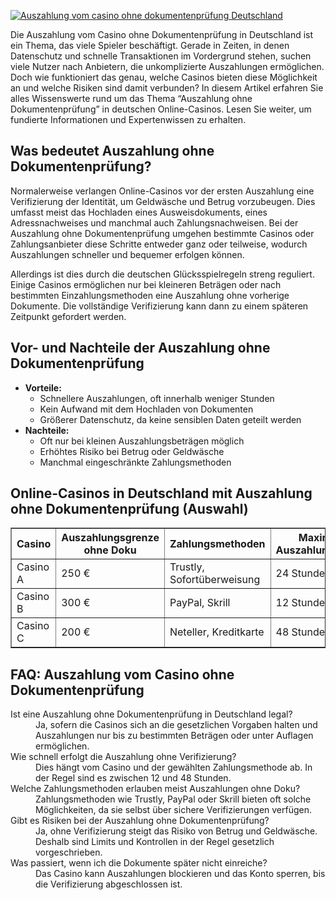 [![Auszahlung vom casino ohne dokumentenprüfung Deutschland](https://123-caf.pages.dev/gitsignup.png)](https://vrmoo.ru/Bt82HjjY)

<p>Die Auszahlung vom Casino ohne Dokumentenprüfung in Deutschland ist ein Thema, das viele Spieler beschäftigt. Gerade in Zeiten, in denen Datenschutz und schnelle Transaktionen im Vordergrund stehen, suchen viele Nutzer nach Anbietern, die unkomplizierte Auszahlungen ermöglichen. Doch wie funktioniert das genau, welche Casinos bieten diese Möglichkeit an und welche Risiken sind damit verbunden? In diesem Artikel erfahren Sie alles Wissenswerte rund um das Thema “Auszahlung ohne Dokumentenprüfung” in deutschen Online-Casinos. Lesen Sie weiter, um fundierte Informationen und Expertenwissen zu erhalten.</p>  <h2>Was bedeutet Auszahlung ohne Dokumentenprüfung?</h2> <p>Normalerweise verlangen Online-Casinos vor der ersten Auszahlung eine Verifizierung der Identität, um Geldwäsche und Betrug vorzubeugen. Dies umfasst meist das Hochladen eines Ausweisdokuments, eines Adressnachweises und manchmal auch Zahlungsnachweisen. Bei der Auszahlung ohne Dokumentenprüfung umgehen bestimmte Casinos oder Zahlungsanbieter diese Schritte entweder ganz oder teilweise, wodurch Auszahlungen schneller und bequemer erfolgen können.</p> <p>Allerdings ist dies durch die deutschen Glücksspielregeln streng reguliert. Einige Casinos ermöglichen nur bei kleineren Beträgen oder nach bestimmten Einzahlungsmethoden eine Auszahlung ohne vorherige Dokumente. Die vollständige Verifizierung kann dann zu einem späteren Zeitpunkt gefordert werden.</p>  <h2>Vor- und Nachteile der Auszahlung ohne Dokumentenprüfung</h2> <ul>   <li><strong>Vorteile:</strong>     <ul>       <li>Schnellere Auszahlungen, oft innerhalb weniger Stunden</li>       <li>Kein Aufwand mit dem Hochladen von Dokumenten</li>       <li>Größerer Datenschutz, da keine sensiblen Daten geteilt werden</li>     </ul>   </li>   <li><strong>Nachteile:</strong>     <ul>       <li>Oft nur bei kleinen Auszahlungsbeträgen möglich</li>       <li>Erhöhtes Risiko bei Betrug oder Geldwäsche</li>       <li>Manchmal eingeschränkte Zahlungsmethoden</li>     </ul>   </li> </ul>  <h2>Online-Casinos in Deutschland mit Auszahlung ohne Dokumentenprüfung (Auswahl)</h2> <table border="1" cellspacing="0" cellpadding="5">   <thead>     <tr>       <th>Casino</th>       <th>Auszahlungsgrenze ohne Doku</th>       <th>Zahlungsmethoden</th>       <th>Maximale Auszahlungsdauer</th>     </tr>   </thead>   <tbody>     <tr>       <td>Casino A</td>       <td>250 €</td>       <td>Trustly, Sofortüberweisung</td>       <td>24 Stunden</td>     </tr>     <tr>       <td>Casino B</td>       <td>300 €</td>       <td>PayPal, Skrill</td>       <td>12 Stunden</td>     </tr>     <tr>       <td>Casino C</td>       <td>200 €</td>       <td>Neteller, Kreditkarte</td>       <td>48 Stunden</td>     </tr>   </tbody> </table>  <h2>FAQ: Auszahlung vom Casino ohne Dokumentenprüfung</h2> <dl>   <dt>Ist eine Auszahlung ohne Dokumentenprüfung in Deutschland legal?</dt>   <dd>Ja, sofern die Casinos sich an die gesetzlichen Vorgaben halten und Auszahlungen nur bis zu bestimmten Beträgen oder unter Auflagen ermöglichen.</dd>    <dt>Wie schnell erfolgt die Auszahlung ohne Verifizierung?</dt>   <dd>Dies hängt vom Casino und der gewählten Zahlungsmethode ab. In der Regel sind es zwischen 12 und 48 Stunden.</dd>    <dt>Welche Zahlungsmethoden erlauben meist Auszahlungen ohne Doku?</dt>   <dd>Zahlungsmethoden wie Trustly, PayPal oder Skrill bieten oft solche Möglichkeiten, da sie selbst über sichere Verifizierungen verfügen.</dd>    <dt>Gibt es Risiken bei der Auszahlung ohne Dokumentenprüfung?</dt>   <dd>Ja, ohne Verifizierung steigt das Risiko von Betrug und Geldwäsche. Deshalb sind Limits und Kontrollen in der Regel gesetzlich vorgeschrieben.</dd>    <dt>Was passiert, wenn ich die Dokumente später nicht einreiche?</dt>   <dd>Das Casino kann Auszahlungen blockieren und das Konto sperren, bis die Verifizierung abgeschlossen ist.</dd> </dl>